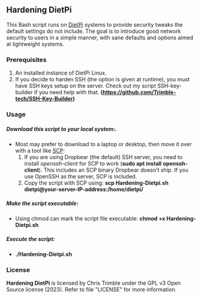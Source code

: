 ## Hardening DietPi

This Bash script runs on [DietPi](https://dietpi.com/) systems to provide security tweaks the default settings do not include. The goal is to introduce good network security to users in a simple manner, with sane defaults and options aimed at lightweight systems.

### Prerequisites

1. An installed instance of DietPi Linux.
2. If you decide to harden SSH (the option is given at runtime), you must have SSH keys setup on the server. Check out my script SSH-key-builder if you need help with that. **(https://github.com/Trimble-tech/SSH-Key-Builder)**

### Usage

##### Download this script to your local system:.

* Most may prefer to download to a laptop or desktop, then move it over with a tool like [SCP](https://www.redhat.com/sysadmin/secure-file-transfer-scp-sftp): 
  1. If you are using Dropbear (the default) SSH server, you need to install *openssh-client* for SCP to work (**sudo apt install openssh-client**). This includes an SCP binary Dropbear doesn't ship. If you use OpenSSH as the server, SCP is included.
  2. Copy the script with SCP using: **scp Hardening-Dietpi.sh dietpi@your-server-IP-address:/home/dietpi/**

##### Make the script executable:

* Using chmod can mark the script file executable: **chmod +x Hardening-Dietpi.sh**

##### Execute the script:

* **./Hardening-Dietpi.sh**

### License

**Hardening DietPi** is licensed by Chris Trimble under the GPL v3 Open Source license (2023). Refer to file "LICENSE" for more information.
